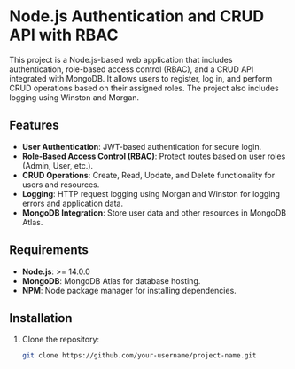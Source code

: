 # Node.js Authentication and CRUD API with RBAC

This project is a Node.js-based web application that includes authentication, role-based access control (RBAC), and a CRUD API integrated with MongoDB. It allows users to register, log in, and perform CRUD operations based on their assigned roles. The project also includes logging using Winston and Morgan.

## Features

- **User Authentication**: JWT-based authentication for secure login.
- **Role-Based Access Control (RBAC)**: Protect routes based on user roles (Admin, User, etc.).
- **CRUD Operations**: Create, Read, Update, and Delete functionality for users and resources.
- **Logging**: HTTP request logging using Morgan and Winston for logging errors and application data.
- **MongoDB Integration**: Store user data and other resources in MongoDB Atlas.

## Requirements

- **Node.js**: >= 14.0.0
- **MongoDB**: MongoDB Atlas for database hosting.
- **NPM**: Node package manager for installing dependencies.

## Installation

1. Clone the repository:

   ```bash
   git clone https://github.com/your-username/project-name.git

